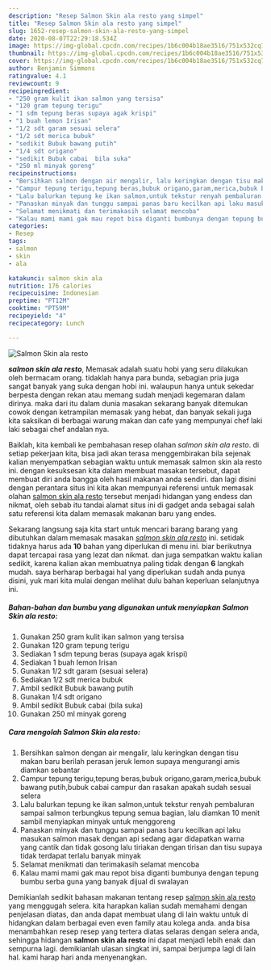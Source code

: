 ```yaml
---
description: "Resep Salmon Skin ala resto yang simpel"
title: "Resep Salmon Skin ala resto yang simpel"
slug: 1652-resep-salmon-skin-ala-resto-yang-simpel
date: 2020-08-07T22:29:18.534Z
image: https://img-global.cpcdn.com/recipes/1b6c004b18ae3516/751x532cq70/salmon-skin-ala-resto-foto-resep-utama.jpg
thumbnail: https://img-global.cpcdn.com/recipes/1b6c004b18ae3516/751x532cq70/salmon-skin-ala-resto-foto-resep-utama.jpg
cover: https://img-global.cpcdn.com/recipes/1b6c004b18ae3516/751x532cq70/salmon-skin-ala-resto-foto-resep-utama.jpg
author: Benjamin Simmons
ratingvalue: 4.1
reviewcount: 9
recipeingredient:
- "250 gram kulit ikan salmon yang tersisa"
- "120 gram tepung terigu"
- "1 sdm tepung beras supaya agak krispi"
- "1 buah lemon Irisan"
- "1/2 sdt garam sesuai selera"
- "1/2 sdt merica bubuk"
- "sedikit Bubuk bawang putih"
- "1/4 sdt origano"
- "sedikit Bubuk cabai  bila suka"
- "250 ml minyak goreng"
recipeinstructions:
- "Bersihkan salmon dengan air mengalir, lalu keringkan dengan tisu makan baru berilah perasan jeruk lemon supaya mengurangi amis diamkan sebantar"
- "Campur tepung terigu,tepung beras,bubuk origano,garam,merica,bubuk bawang putih,bubuk cabai campur dan rasakan apakah sudah sesuai selera"
- "Lalu balurkan tepung ke ikan salmon,untuk tekstur renyah pembaluran sampai salmon terbungkus tepung semua bagian, lalu diamkan 10 menit sambil menyiapkan minyak untuk menggoreng"
- "Panaskan minyak dan tunggu sampai panas baru kecilkan api laku masukan salmon masak dengan api sedang agar didapatkan warna yang cantik dan tidak gosong lalu tiriakan dengan tirisan dan tisu supaya tidak terdapat terlalu banyak minyak"
- "Selamat menikmati dan terimakasih selamat mencoba"
- "Kalau mami mami gak mau repot bisa diganti bumbunya dengan tepung bumbu serba guna yang banyak dijual di swalayan"
categories:
- Resep
tags:
- salmon
- skin
- ala

katakunci: salmon skin ala 
nutrition: 176 calories
recipecuisine: Indonesian
preptime: "PT12M"
cooktime: "PT59M"
recipeyield: "4"
recipecategory: Lunch

---
```



![Salmon Skin ala resto](https://img-global.cpcdn.com/recipes/1b6c004b18ae3516/751x532cq70/salmon-skin-ala-resto-foto-resep-utama.jpg)

<b><i>salmon skin ala resto</i></b>, Memasak adalah suatu hobi yang seru dilakukan oleh bermacam orang. tidaklah hanya para bunda, sebagian pria juga sangat banyak yang suka dengan hobi ini. walaupun hanya untuk sekedar berpesta dengan rekan atau memang sudah menjadi kegemaran dalam dirinya. maka dari itu dalam dunia masakan sekarang banyak ditemukan cowok dengan ketrampilan memasak yang hebat, dan banyak sekali juga kita saksikan di berbagai warung makan dan cafe yang mempunyai chef laki laki sebagai chef andalan nya.



Baiklah, kita kembali ke pembahasan resep olahan <i>salmon skin ala resto</i>. di setiap pekerjaan kita, bisa jadi akan terasa menggembirakan bila sejenak kalian menyempatkan sebagian waktu untuk memasak salmon skin ala resto ini. dengan kesuksesan kita dalam membuat masakan tersebut, dapat membuat diri anda bangga oleh hasil makanan anda sendiri. dan lagi disini dengan perantara situs ini kita akan mempunyai referensi untuk memasak olahan <u>salmon skin ala resto</u> tersebut menjadi hidangan yang endess dan nikmat, oleh sebab itu tandai alamat situs ini di gadget anda sebagai salah satu referensi kita dalam memasak makanan baru yang endes.


Sekarang langsung saja kita start untuk mencari barang barang yang dibutuhkan dalam memasak masakan <u><i>salmon skin ala resto</i></u> ini. setidak tidaknya harus ada <b>10</b> bahan yang diperlukan di menu ini. biar berikutnya dapat tercapai rasa yang lezat dan nikmat. dan juga sempatkan waktu kalian sedikit, karena kalian akan membuatnya paling tidak dengan <b>6</b> langkah mudah. saya berharap berbagai hal yang diperlukan sudah anda punya disini, yuk mari kita mulai dengan melihat dulu bahan keperluan selanjutnya ini.

<!--inarticleads1-->

##### Bahan-bahan dan bumbu yang digunakan untuk menyiapkan Salmon Skin ala resto:

1. Gunakan 250 gram kulit ikan salmon yang tersisa
1. Gunakan 120 gram tepung terigu
1. Sediakan 1 sdm tepung beras (supaya agak krispi)
1. Sediakan 1 buah lemon Irisan
1. Gunakan 1/2 sdt garam (sesuai selera)
1. Sediakan 1/2 sdt merica bubuk
1. Ambil sedikit Bubuk bawang putih
1. Gunakan 1/4 sdt origano
1. Ambil sedikit Bubuk cabai  (bila suka)
1. Gunakan 250 ml minyak goreng




<!--inarticleads2-->

##### Cara mengolah Salmon Skin ala resto:

1. Bersihkan salmon dengan air mengalir, lalu keringkan dengan tisu makan baru berilah perasan jeruk lemon supaya mengurangi amis diamkan sebantar
1. Campur tepung terigu,tepung beras,bubuk origano,garam,merica,bubuk bawang putih,bubuk cabai campur dan rasakan apakah sudah sesuai selera
1. Lalu balurkan tepung ke ikan salmon,untuk tekstur renyah pembaluran sampai salmon terbungkus tepung semua bagian, lalu diamkan 10 menit sambil menyiapkan minyak untuk menggoreng
1. Panaskan minyak dan tunggu sampai panas baru kecilkan api laku masukan salmon masak dengan api sedang agar didapatkan warna yang cantik dan tidak gosong lalu tiriakan dengan tirisan dan tisu supaya tidak terdapat terlalu banyak minyak
1. Selamat menikmati dan terimakasih selamat mencoba
1. Kalau mami mami gak mau repot bisa diganti bumbunya dengan tepung bumbu serba guna yang banyak dijual di swalayan




Demikianlah sedikit bahasan makanan tentang resep <u>salmon skin ala resto</u> yang menggugah selera. kita harapkan kalian sudah memahami dengan penjelasan diatas, dan anda dapat membuat ulang di lain waktu untuk di hidangkan dalam berbagai even even family atau kolega anda. anda bisa menambahkan resep resep yang tertera diatas selaras dengan selera anda, sehingga hidangan <b>salmon skin ala resto</b> ini dapat menjadi lebih enak dan sempurna lagi. demikianlah ulasan singkat ini, sampai berjumpa lagi di lain hal. kami harap hari anda menyenangkan.
